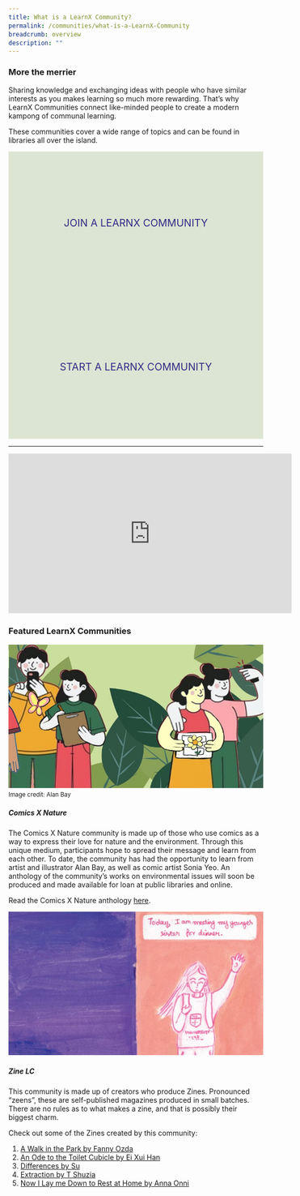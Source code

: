 ```yaml
---
title: What is a LearnX Community?
permalink: /communities/what-is-a-LearnX-Community
breadcrumb: overview
description: ""
---
```

<style type="text/css">
/* Links */
.content a { color: #322987; }
.content a:focus,
.content a:hover { color: #28216c; }

/* Button Outline */
.bp-button { padding-left: 1.5rem; padding-right: 1.5rem; }
.bp-button.is-primary-outline { border: 1px solid #322987; color: #322987; background-color: transparent; text-decoration: none; }
.bp-button.is-primary-outline:focus,
.bp-button.is-primary-outline:hover { border: 1px solid #322987; color: #cff2e8; background-color: #322987; text-decoration: none; }

/* Responsive Iframe */
.responsive-iframe { position: absolute; top: 0; left: 0; bottom: 0; right: 0; width: 100%; height: 100%; }
.responsive-iframe-container { position: relative; overflow: hidden; width: 100%; }
.responsive-iframe-container.ratio-16by9 { padding-top: 56.25%; }
.responsive-iframe-container.ratio-4by3 { padding-top: 75%; }
.responsive-iframe-container.ratio-3by2 { padding-top: 66.66%; }
.responsive-iframe-container.ratio-1by1 { padding-top: 100%; }

/* Click Box */
.clickbox { display: block; position: relative; width: 100%; padding-bottom: 56.25%; background-color: transparent; }
.clickbox span { padding: .5rem; }
.clickbox a { position: absolute; display: flex; width: 100%; height: 100%; align-items: center; justify-content: center; font-size: 1.25rem; text-align: center; text-decoration: none; text-transform: uppercase; }
.clickbox a:focus,
.clickbox a:hover { text-decoration: none; }

/* Generic */
.clickbox.is-generic { background-color: #dce5d3; color: #322987; }
.clickbox.is-generic a { color: #322987; }
.clickbox.is-generic a:focus,
.clickbox.is-generic a:hover { background-color: #322987; color: #dce5d3; }
</style>
### **More the merrier**

Sharing knowledge and exchanging ideas with people who have similar interests as you makes learning so much more rewarding. That’s why LearnX Communities connect like-minded people to create a modern kampong of communal learning.
 
These communities cover a wide range of topics and can be found in libraries all over the island.

<!-- <p><div class="responsive-iframe-container ratio-16by9">
  <iframe class="responsive-iframe" src="https://www.youtube.com/embed/uOfQMXQ4lL8"></iframe>
</div></p> -->

<div class="row is-multiline">
  <div class="col is-half">
    <div class="clickbox is-generic">
      <a href="/communities/join/overview">
        <span>Join A LearnX Community</span>
      </a>
    </div>
  </div>
  <div class="col is-half">
    <div class="clickbox is-generic">
      <a href="/communities/start/overview">
        <span>Start A LearnX Community</span>
      </a>
    </div>
  </div>
</div>

---
<iframe width="560" height="315" src="https://www.youtube.com/embed/4pPHEqIXFQA" title="YouTube video player" frameborder="0" allow="accelerometer; autoplay; clipboard-write; encrypted-media; gyroscope; picture-in-picture" allowfullscreen></iframe>
<h3 class="margin--top--none margin--bottom--lg"><b>Featured LearnX Communities</b></h3>
<div class="row is-multiline">
  <div class="col is-half-tablet padding--bottom--lg">
    <img src="/images/learning-communities/communities-comics-nature-1.jpg" alt="Comics x Nature">
    <small>Image credit: Alan Bay</small>
    <div class="margin--top--lg">
      <h5 class="margin--top--sm margin--bottom--sm"><b>Comics X Nature</b></h5>
      <p class="margin--top--sm margin--bottom--sm">The Comics X Nature community is made up of those who use comics as a way to express their love for nature and the environment. Through this unique medium, participants hope to spread their message and learn from each other. To date, the community has had the opportunity to learn from artist and illustrator Alan Bay, as well as comic artist Sonia Yeo. An anthology of the community’s works on environmental issues will soon be produced and made available for loan at public libraries and online.</p>
      <p class="">Read the Comics X Nature anthology <a href="https://go.gov.sg/comicsx" target="_blank">here</a>.</p>
    </div>
  </div>
  <div class="col is-half-tablet padding--bottom--lg">
    <img src="/images/learning-communities/communities-zine-lc-1.jpg" alt="Zine LC">
    <div class="margin--top--lg">
      <h5 class="margin--top--sm margin--bottom--sm"><b>Zine LC</b></h5>
      <p class="margin--top--sm margin--bottom--sm">This community is made up of creators who produce Zines. Pronounced “zeens”, these are self-published magazines produced in small batches. There are no rules as to what makes a zine, and that is possibly their biggest charm.</p>
      <p class="">Check out some of the Zines created by this community:</p>
      <ol>
        <li><a href="/files/A-Walk-in-the-Park-by-Fanny-Ozda.pdf" target="_blank">A Walk in the Park by Fanny Ozda</a></li>
        <li><a href="/files/An-Ode-to-the-Toilet-Cubicle-by-Ei-Xue-Han.pdf" target="_blank">An Ode to the Toilet Cubicle by Ei Xui Han</a></li>
        <li><a href="/files/Differences-by-Su.pdf" target="_blank">Differences by Su</a></li>
        <li><a href="/files/Extraction-by-T-Shuxia.pdf" target="_blank">Extraction by T Shuzia</a></li>
        <li><a href="/files/Now-I-Lay-Me-Down-to-Rest-at-Home-by-Anna-Onni.pdf" target="_blank">Now I Lay me Down to Rest at Home by Anna Onni</a></li>
      </ol>
    </div>
  </div>
</div>
